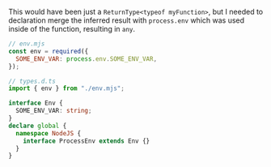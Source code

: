 This would have been just a `ReturnType<typeof myFunction>`, but I needed to
declaration merge the inferred result with `process.env` which was used inside of the function, resulting in `any`.

```js
// env.mjs
const env = required({
  SOME_ENV_VAR: process.env.SOME_ENV_VAR,
});
```

```ts
// types.d.ts
import { env } from "./env.mjs";

interface Env {
  SOME_ENV_VAR: string;
}
declare global {
  namespace NodeJS {
    interface ProcessEnv extends Env {}
  }
}
```
